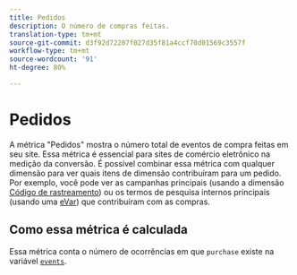 ```yaml
---
title: Pedidos
description: O número de compras feitas.
translation-type: tm+mt
source-git-commit: d3f92d72207f027d35f81a4ccf70d01569c3557f
workflow-type: tm+mt
source-wordcount: '91'
ht-degree: 80%

---
```



# Pedidos

A métrica &quot;Pedidos&quot; mostra o número total de eventos de compra feitas em seu site. Essa métrica é essencial para sites de comércio eletrônico na medição da conversão. É possível combinar essa métrica com qualquer dimensão para ver quais itens de dimensão contribuíram para um pedido. Por exemplo, você pode ver as campanhas principais (usando a dimensão [Código de rastreamento](../dimensions/tracking-code.md)) ou os termos de pesquisa internos principais (usando uma [eVar](../dimensions/evar.md)) que contribuíram com as compras.

## Como essa métrica é calculada

Essa métrica conta o número de ocorrências em que `purchase` existe na variável [`events`](/help/implement/vars/page-vars/events/events-overview.md).
